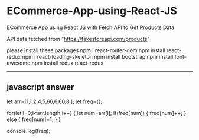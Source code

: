 # ECommerce-App-using-React-JS
ECommerce App using React JS with Fetch API to Get Products Data

API data fetched from "https://fakestoreapi.com/products"

please install these packages 
    npm i react-router-dom 
    npm install react-redux
    npm i react-loading-skeleton
    npm install bootstrap
    npm install font-awesome
    npm install redux react-redux

---------------------------------------------------------------------------------------------------------------------------------------------------------------------------


javascript answer
-------------------

let arr=[1,1,2,4,5,66,6,66,8,];
let freq={};

for(let i=0;i<arr.length;i++)
{
    let num=arr[i];
    if(freq[num])
        {
            freq[num]++;
        }
    else
        {
            freq[num]=1;
        }
}   

console.log(freq);
